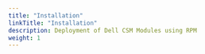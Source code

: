 ```yaml
---
title: "Installation"
linkTitle: "Installation"
description: Deployment of Dell CSM Modules using RPM
weight: 1
---
```

